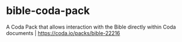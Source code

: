 # bible-coda-pack
A Coda Pack that allows interaction with the Bible directly within Coda documents | https://coda.io/packs/bible-22216
